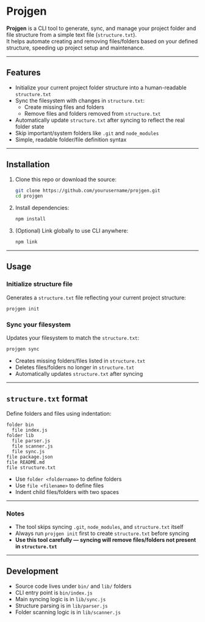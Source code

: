 # Projgen

**Projgen** is a CLI tool to generate, sync, and manage your project folder and file structure from a simple text file (`structure.txt`).  
It helps automate creating and removing files/folders based on your defined structure, speeding up project setup and maintenance.

---

## Features

- Initialize your current project folder structure into a human-readable `structure.txt`
- Sync the filesystem with changes in `structure.txt`:
  - Create missing files and folders
  - Remove files and folders removed from `structure.txt`
- Automatically update `structure.txt` after syncing to reflect the real folder state
- Skip important/system folders like `.git` and `node_modules`
- Simple, readable folder/file definition syntax

---

## Installation

1. Clone this repo or download the source:

   ```bash
   git clone https://github.com/yourusername/projgen.git
   cd projgen
   ```

2. Install dependencies:

   ```bash
   npm install
   ```

3. (Optional) Link globally to use CLI anywhere:

   ```bash
   npm link
   ```

---

## Usage

### Initialize structure file

Generates a `structure.txt` file reflecting your current project structure:

```bash
projgen init
```

### Sync your filesystem

Updates your filesystem to match the `structure.txt`:

```bash
projgen sync
```

- Creates missing folders/files listed in `structure.txt`
- Deletes files/folders no longer in `structure.txt`
- Automatically updates `structure.txt` after syncing

---

## `structure.txt` format

Define folders and files using indentation:

```text
folder bin
  file index.js
folder lib
  file parser.js
  file scanner.js
  file sync.js
file package.json
file README.md
file structure.txt
```

- Use `folder <foldername>` to define folders
- Use `file <filename>` to define files
- Indent child files/folders with two spaces

---

### Notes

- The tool skips syncing `.git`, `node_modules`, and `structure.txt` itself
- Always run `projgen init` first to create `structure.txt` before syncing
- **Use this tool carefully — syncing will remove files/folders not present in `structure.txt`**

---

## Development

- Source code lives under `bin/` and `lib/` folders
- CLI entry point is `bin/index.js`
- Main syncing logic is in `lib/sync.js`
- Structure parsing is in `lib/parser.js`
- Folder scanning logic is in `lib/scanner.js`
